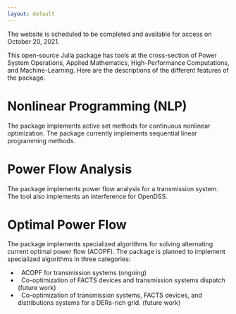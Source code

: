 ```yaml
---
layout: default
---
```


The website is scheduled to be completed and available for access on October 20, 2021.

This open-source Julia package has tools at the cross-section of Power System Operations, Applied Mathematics, High-Performance Computations, and Machine-Learning. Here are the descriptions of the different features of the package.

# Nonlinear Programming (NLP)
The package implements active set methods for continuous nonlinear optimization. The package currently implements sequential linear programming methods.

# Power Flow Analysis
The package implements power flow analysis for a transmission system. The tool also implements an interference for OpenDSS.

# Optimal Power Flow
The package implements specialized algorithms for solving alternating current optimal power flow (ACOPF). The package is planned to implement specialized algorithms in three categories:
*   ACOPF for transmission systems (ongoing)
*   Co-optimization of FACTS devices and transmission systems dispatch (future work)
*   Co-optimization of transmission systems, FACTS devices, and distributions systems for a DERs-rich grid. (future work)






